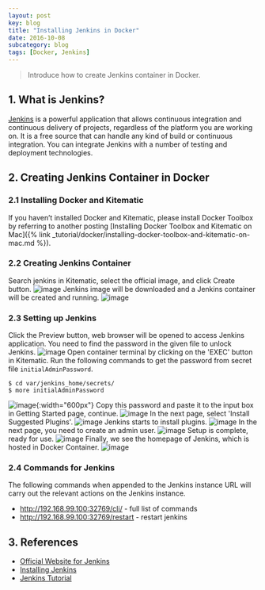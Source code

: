 ```yaml
---
layout: post
key: blog
title: "Installing Jenkins in Docker"
date: 2016-10-08
subcategory: blog
tags: [Docker, Jenkins]
---
```


> Introduce how to create Jenkins container in Docker.

## 1. What is Jenkins?
[Jenkins](https://jenkins.io/index.html) is a powerful application that allows continuous integration and continuous delivery of projects, regardless of the platform you are working on. It is a free source that can handle any kind of build or continuous integration. You can integrate Jenkins with a number of testing and deployment technologies.

## 2. Creating Jenkins Container in Docker
### 2.1 Installing Docker and Kitematic
If you haven’t installed Docker and Kitematic, please install Docker Toolbox by referring to another posting [Installing Docker Toolbox and Kitematic on Mac]({% link _tutorial/docker/installing-docker-toolbox-and-kitematic-on-mac.md %}).
### 2.2 Creating Jenkins Container
Search jenkins in Kitematic, select the official image, and click Create button.
![image](/public/images/blog/2016-10-08/dockersearch.png)
Jenkins image will be downloaded and a Jenkins container will be created and running.
![image](/public/images/blog/2016-10-08/dockerkitematic.png)
### 2.3 Setting up Jenkins
Click the Preview button, web browser will be opened to access Jenkins application. You need to find the password in the given file to unlock Jenkins.
![image](/public/images/blog/2016-10-08/dockerunlock.png)
Open container terminal by clicking on the 'EXEC' button in Kitematic. Run the following commands to get the password from secret file `initialAdminPassword`.
```raw
$ cd var/jenkins_home/secrets/
$ more initialAdminPassword
```
![image](/public/images/blog/2016-10-08/dockerpassword.png){:width="600px"}
Copy this password and paste it to the input box in Getting Started page, continue.
![image](/public/images/blog/2016-10-08/dockersetpassword.png)
In the next page, select 'Install Suggested Plugins'.
![image](/public/images/blog/2016-10-08/dockerplugin.png)
Jenkins starts to install plugins.
![image](/public/images/blog/2016-10-08/dockerinstallplugin.png)
In the next page, you need to create an admin user.
![image](/public/images/blog/2016-10-08/dockercreateuser.png)
Setup is complete, ready for use.
![image](/public/images/blog/2016-10-08/dockerready.png)
Finally, we see the homepage of Jenkins, which is hosted in Docker Container.
![image](/public/images/blog/2016-10-08/dockerhomepage.png)

### 2.4 Commands for Jenkins
The following commands when appended to the Jenkins instance URL will carry out the relevant actions on the Jenkins instance.
* http://192.168.99.100:32769/cli/ - full list of commands
* http://192.168.99.100:32769/restart - restart jenkins

## 3. References
* [Official Website for Jenkins](https://jenkins.io/index.html)
* [Installing Jenkins](https://jenkins.io/doc/book/getting-started/installing/)
* [Jenkins Tutorial](https://www.tutorialspoint.com/jenkins/index.htm)
